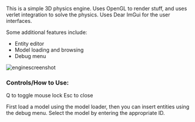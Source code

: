 This is a simple 3D physics engine. Uses OpenGL to render stuff, and uses verlet integration to solve the physics.
Uses Dear ImGui for the user interfaces.

Some additional features include:
- Entity editor
- Model loading and browsing
- Debug menu

![enginescreenshot](https://user-images.githubusercontent.com/60903484/174444057-ac05f7cf-a3f2-454b-96d6-ea5faae948ec.png)

### Controls/How to Use:
Q to toggle mouse lock
Esc to close

First load a model using the model loader, then you can insert entities using the debug menu. Select the model by entering the appropriate ID.
